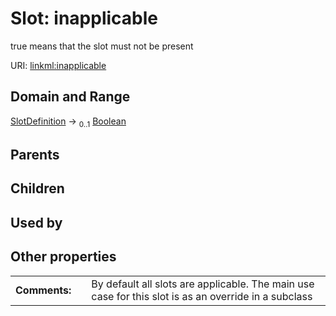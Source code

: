 
# Slot: inapplicable


true means that the slot must not be present

URI: [linkml:inapplicable](https://w3id.org/linkml/inapplicable)


## Domain and Range

[SlotDefinition](SlotDefinition.md) &#8594;  <sub>0..1</sub> [Boolean](types/Boolean.md)

## Parents


## Children


## Used by


## Other properties

|  |  |  |
| --- | --- | --- |
| **Comments:** | | By default all slots are applicable. The main use case for this slot is as an override in a subclass |

